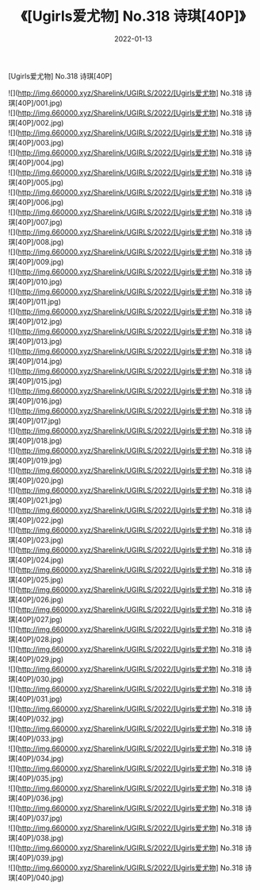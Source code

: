 ﻿---
layout: post
title:  《[Ugirls爱尤物] No.318 诗琪[40P]》
date:   2022-01-13
img: http://img.660000.xyz/Sharelink/UGIRLS/2022/[Ugirls爱尤物] No.318 诗琪[40P]/000.jpg
categories: [美女, 清纯, 唯美]
---

[Ugirls爱尤物] No.318 诗琪[40P]

  ![](http://img.660000.xyz/Sharelink/UGIRLS/2022/[Ugirls爱尤物] No.318 诗琪[40P]/001.jpg) <br> ![](http://img.660000.xyz/Sharelink/UGIRLS/2022/[Ugirls爱尤物] No.318 诗琪[40P]/002.jpg) <br> ![](http://img.660000.xyz/Sharelink/UGIRLS/2022/[Ugirls爱尤物] No.318 诗琪[40P]/003.jpg) <br> ![](http://img.660000.xyz/Sharelink/UGIRLS/2022/[Ugirls爱尤物] No.318 诗琪[40P]/004.jpg) <br> ![](http://img.660000.xyz/Sharelink/UGIRLS/2022/[Ugirls爱尤物] No.318 诗琪[40P]/005.jpg) <br> ![](http://img.660000.xyz/Sharelink/UGIRLS/2022/[Ugirls爱尤物] No.318 诗琪[40P]/006.jpg) <br> ![](http://img.660000.xyz/Sharelink/UGIRLS/2022/[Ugirls爱尤物] No.318 诗琪[40P]/007.jpg) <br> ![](http://img.660000.xyz/Sharelink/UGIRLS/2022/[Ugirls爱尤物] No.318 诗琪[40P]/008.jpg) <br> ![](http://img.660000.xyz/Sharelink/UGIRLS/2022/[Ugirls爱尤物] No.318 诗琪[40P]/009.jpg) <br> ![](http://img.660000.xyz/Sharelink/UGIRLS/2022/[Ugirls爱尤物] No.318 诗琪[40P]/010.jpg) <br> ![](http://img.660000.xyz/Sharelink/UGIRLS/2022/[Ugirls爱尤物] No.318 诗琪[40P]/011.jpg) <br> ![](http://img.660000.xyz/Sharelink/UGIRLS/2022/[Ugirls爱尤物] No.318 诗琪[40P]/012.jpg) <br> ![](http://img.660000.xyz/Sharelink/UGIRLS/2022/[Ugirls爱尤物] No.318 诗琪[40P]/013.jpg) <br> ![](http://img.660000.xyz/Sharelink/UGIRLS/2022/[Ugirls爱尤物] No.318 诗琪[40P]/014.jpg) <br> ![](http://img.660000.xyz/Sharelink/UGIRLS/2022/[Ugirls爱尤物] No.318 诗琪[40P]/015.jpg) <br> ![](http://img.660000.xyz/Sharelink/UGIRLS/2022/[Ugirls爱尤物] No.318 诗琪[40P]/016.jpg) <br> ![](http://img.660000.xyz/Sharelink/UGIRLS/2022/[Ugirls爱尤物] No.318 诗琪[40P]/017.jpg) <br> ![](http://img.660000.xyz/Sharelink/UGIRLS/2022/[Ugirls爱尤物] No.318 诗琪[40P]/018.jpg) <br> ![](http://img.660000.xyz/Sharelink/UGIRLS/2022/[Ugirls爱尤物] No.318 诗琪[40P]/019.jpg) <br> ![](http://img.660000.xyz/Sharelink/UGIRLS/2022/[Ugirls爱尤物] No.318 诗琪[40P]/020.jpg) <br> ![](http://img.660000.xyz/Sharelink/UGIRLS/2022/[Ugirls爱尤物] No.318 诗琪[40P]/021.jpg) <br> ![](http://img.660000.xyz/Sharelink/UGIRLS/2022/[Ugirls爱尤物] No.318 诗琪[40P]/022.jpg) <br> ![](http://img.660000.xyz/Sharelink/UGIRLS/2022/[Ugirls爱尤物] No.318 诗琪[40P]/023.jpg) <br> ![](http://img.660000.xyz/Sharelink/UGIRLS/2022/[Ugirls爱尤物] No.318 诗琪[40P]/024.jpg) <br> ![](http://img.660000.xyz/Sharelink/UGIRLS/2022/[Ugirls爱尤物] No.318 诗琪[40P]/025.jpg) <br> ![](http://img.660000.xyz/Sharelink/UGIRLS/2022/[Ugirls爱尤物] No.318 诗琪[40P]/026.jpg) <br> ![](http://img.660000.xyz/Sharelink/UGIRLS/2022/[Ugirls爱尤物] No.318 诗琪[40P]/027.jpg) <br> ![](http://img.660000.xyz/Sharelink/UGIRLS/2022/[Ugirls爱尤物] No.318 诗琪[40P]/028.jpg) <br> ![](http://img.660000.xyz/Sharelink/UGIRLS/2022/[Ugirls爱尤物] No.318 诗琪[40P]/029.jpg) <br> ![](http://img.660000.xyz/Sharelink/UGIRLS/2022/[Ugirls爱尤物] No.318 诗琪[40P]/030.jpg) <br> ![](http://img.660000.xyz/Sharelink/UGIRLS/2022/[Ugirls爱尤物] No.318 诗琪[40P]/031.jpg) <br> ![](http://img.660000.xyz/Sharelink/UGIRLS/2022/[Ugirls爱尤物] No.318 诗琪[40P]/032.jpg) <br> ![](http://img.660000.xyz/Sharelink/UGIRLS/2022/[Ugirls爱尤物] No.318 诗琪[40P]/033.jpg) <br> ![](http://img.660000.xyz/Sharelink/UGIRLS/2022/[Ugirls爱尤物] No.318 诗琪[40P]/034.jpg) <br> ![](http://img.660000.xyz/Sharelink/UGIRLS/2022/[Ugirls爱尤物] No.318 诗琪[40P]/035.jpg) <br> ![](http://img.660000.xyz/Sharelink/UGIRLS/2022/[Ugirls爱尤物] No.318 诗琪[40P]/036.jpg) <br> ![](http://img.660000.xyz/Sharelink/UGIRLS/2022/[Ugirls爱尤物] No.318 诗琪[40P]/037.jpg) <br> ![](http://img.660000.xyz/Sharelink/UGIRLS/2022/[Ugirls爱尤物] No.318 诗琪[40P]/038.jpg) <br> ![](http://img.660000.xyz/Sharelink/UGIRLS/2022/[Ugirls爱尤物] No.318 诗琪[40P]/039.jpg) <br> ![](http://img.660000.xyz/Sharelink/UGIRLS/2022/[Ugirls爱尤物] No.318 诗琪[40P]/040.jpg) <br>